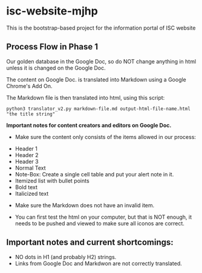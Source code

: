 # isc-website-mjhp
This is the bootstrap-based project for the information portal of ISC website

## Process Flow in Phase 1

Our golden database in the Google Doc, so do NOT change anything in html unless it is changed on the Google Doc.

The content on Google Doc. is translated into Markdown using a Google Chrome's Add On. 

The Markdown file is then translated into html, using this script: 

```
python3 translator_v2.py markdown-file.md output-html-file-name.html "the title string"
```

**Important notes for content creators and editors on Google Doc.** 
* Make sure the content only consists of the items allowed in our process: 
- Header 1 
- Header 2 
- Header 3 
- Normal Text
- Note-Box: Create a single cell table and put your alert note in it. 
- Itemized list with bullet points
- Bold text 
- Italicized text 

* Make sure the Markdown does not have an invalid item.

* You can first test the html on your computer, but that is NOT enough, it needs to be pushed and viewed to make sure all iconos are correct.


## Important notes and current shortcomings:
* NO dots in H1 (and probably H2) strings. 
* Links from Google Doc and Markdwon are not correctly translated. 
